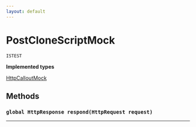 ```yaml
---
layout: default
---
```

# PostCloneScriptMock

`ISTEST`

**Implemented types**

[HttpCalloutMock](HttpCalloutMock)

## Methods
### `global HttpResponse respond(HttpRequest request)`
---
